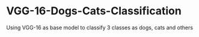 # VGG-16-Dogs-Cats-Classification
Using VGG-16 as base model to classify 3 classes as dogs, cats and others
